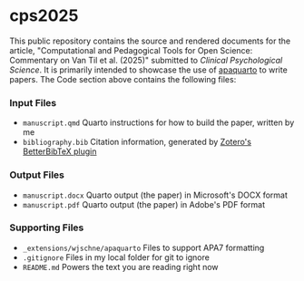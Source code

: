 # cps2025
This public repository contains the source and rendered documents for the
article, "Computational and Pedagogical Tools for Open Science: Commentary on
Van Til et al. (2025)" submitted to *Clinical Psychological Science*. It is
primarily intended to showcase the use of
[apaquarto](https://wjschne.github.io/apaquarto/) to write papers. The Code section
above contains the following files:
### Input Files
- `manuscript.qmd` Quarto instructions for how to build the paper, written by me
- `bibliography.bib` Citation information, generated by [Zotero's](https://www.zotero.org/) [BetterBibTeX plugin](https://retorque.re/zotero-better-bibtex/)
### Output Files
- `manuscript.docx` Quarto output (the paper) in Microsoft's DOCX format
- `manuscript.pdf` Quarto output (the paper) in Adobe's PDF format
### Supporting Files
- `_extensions/wjschne/apaquarto` Files to support APA7 formatting
- `.gitignore` Files in my local folder for git to ignore
- `README.md` Powers the text you are reading right now
